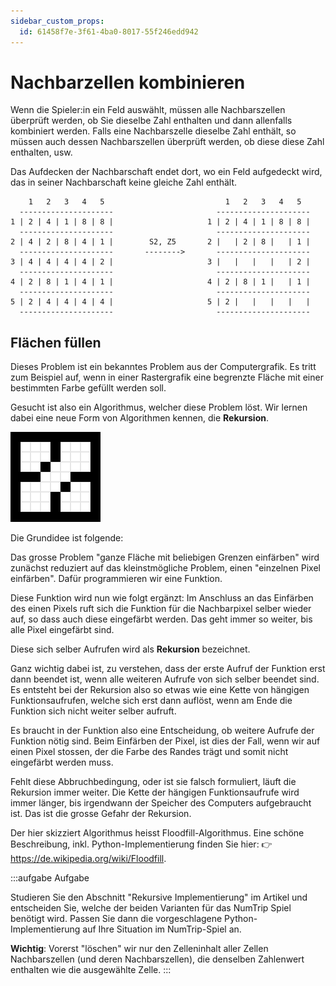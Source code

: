 ```yaml
---
sidebar_custom_props:
  id: 61458f7e-3f61-4ba0-8017-55f246edd942
---
```


# Nachbarzellen kombinieren

Wenn die Spieler:in ein Feld auswählt, müssen alle Nachbarszellen überprüft werden, ob Sie dieselbe Zahl enthalten und dann allenfalls kombiniert werden. Falls eine Nachbarszelle dieselbe Zahl enthält, so müssen auch dessen Nachbarszellen überprüft werden, ob diese diese Zahl enthalten, usw.

Das Aufdecken der Nachbarschaft endet dort, wo ein Feld aufgedeckt wird, das in seiner Nachbarschaft keine gleiche Zahl enthält.


```
    1   2   3   4   5                           1   2   3   4   5  
  ---------------------                       ---------------------
1 | 2 | 4 | 1 | 8 | 8 |                     1 | 2 | 4 | 1 | 8 | 8 |
  ---------------------                       ---------------------
2 | 4 | 2 | 8 | 4 | 1 |        S2, Z5       2 |   | 2 | 8 |   | 1 |
  ---------------------       -------->       ---------------------
3 | 4 | 4 | 4 | 4 | 2 |                     3 |   |   |   |   | 2 |
  ---------------------                       ---------------------
4 | 2 | 8 | 1 | 4 | 1 |                     4 | 2 | 8 | 1 |   | 1 |
  ---------------------                       ---------------------
5 | 2 | 4 | 4 | 4 | 4 |                     5 | 2 |   |   |   |   |
  ---------------------                       ---------------------
```



## Flächen füllen
Dieses Problem ist ein bekanntes Problem aus der Computergrafik. Es tritt zum Beispiel auf, wenn in einer Rastergrafik eine begrenzte Fläche mit einer bestimmten Farbe gefüllt werden soll.

Gesucht ist also ein Algorithmus, welcher diese Problem löst.
Wir lernen dabei eine neue Form von Algorithmen kennen, die **Rekursion**.

![](images/Recursive_Flood_Fill_4.gif)

Die Grundidee ist folgende:

Das grosse Problem "ganze Fläche mit beliebigen Grenzen einfärben" wird zunächst reduziert auf das kleinstmögliche Problem, einen "einzelnen Pixel einfärben". Dafür programmieren wir eine Funktion.

Diese Funktion wird nun wie folgt ergänzt:
Im Anschluss an das Einfärben des einen Pixels ruft sich die Funktion für die Nachbarpixel selber wieder auf, so dass auch diese eingefärbt werden. Das geht immer so weiter, bis alle Pixel eingefärbt sind.

Diese sich selber Aufrufen wird als **Rekursion** bezeichnet.

Ganz wichtig dabei ist, zu verstehen, dass der erste Aufruf der Funktion erst dann beendet ist, wenn alle weiteren Aufrufe von sich selber beendet sind. Es entsteht bei der Rekursion also so etwas wie eine Kette von hängigen Funktionsaufrufen, welche sich erst dann auflöst, wenn am Ende die Funktion sich nicht weiter selber aufruft.

Es braucht in der Funktion also eine Entscheidung, ob weitere Aufrufe der Funktion nötig sind. Beim Einfärben der Pixel, ist dies der Fall, wenn wir auf einen Pixel stossen, der die Farbe des Randes trägt und somit nicht eingefärbt werden muss.

Fehlt diese Abbruchbedingung, oder ist sie falsch formuliert, läuft die Rekursion immer weiter. Die Kette der hängigen Funktionsaufrufe wird immer länger, bis irgendwann der Speicher des Computers aufgebraucht ist. Das ist die grosse Gefahr der Rekursion.

Der hier skizziert Algorithmus heisst Floodfill-Algorithmus. Eine schöne Beschreibung, inkl. Python-Implementierung finden Sie hier: 👉 https://de.wikipedia.org/wiki/Floodfill.

:::aufgabe Aufgabe
<Answer type="state" webKey="a712a5eb-ec5a-4f9c-80f4-0fa444a3dc91" />

Studieren Sie den Abschnitt "Rekursive Implementierung" im Artikel und entscheiden Sie, welche der beiden Varianten für das NumTrip Spiel benötigt wird. Passen Sie dann die vorgeschlagene Python-Implementierung auf Ihre Situation im NumTrip-Spiel an.

**Wichtig**: Vorerst "löschen" wir nur den Zelleninhalt aller Zellen Nachbarszellen (und deren Nachbarszellen), die denselben Zahlenwert enthalten wie die ausgewählte Zelle.
:::
